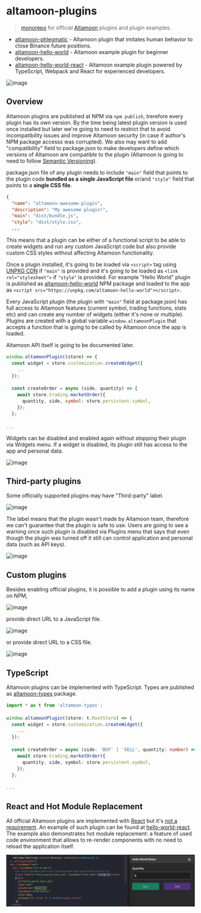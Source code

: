# altamoon-plugins

> [monorepo](https://en.wikipedia.org/wiki/Monorepo) for official [Altamoon](https://github.com/Altamoon/altamoon) plugins and plugin examples.

- [altamoon-phlegmatic](https://github.com/Altamoon/altamoon-plugins/tree/main/packages/phlegmatic) - Altamoon plugin that imitates human behavior to close Binance future positions.
- [altamoon-hello-world](https://github.com/Altamoon/altamoon-plugins/tree/main/packages/hello-world) - Altamoon example plugin for beginner developers.
- [altamoon-hello-world-react](https://github.com/Altamoon/altamoon-plugins/tree/main/packages/hello-world-react) - Altamoon example plugin powered by TypeScript, Webpack and React for experienced developers.

![image](https://user-images.githubusercontent.com/1082083/132655914-b24f0aa6-905e-4005-bd00-224ff858751f.png)

## Overview 

Altamoon plugins are published at NPM via `npm publish`, trerefore every plugin has its own version. By the time being latest plugin version is used once installed but later we're going to need to restrict that to avoid incompatibility issues and improve Altamoon security (in case if author's NPM package accesss was corrupted). We also may want to add "compatibility" field to package.json to make developers define which versions of Altamoon are compatible to the plugin (Altamoon is going to need to follow [Semantic Versioning](https://semver.org/)).

package.json file of any plugin needs to include `"main"` field that points to the plugin code **bundled as a single JavaScript file** or/and `"style"` field that points to a **single CSS file**.

```json
{
  "name": "altamoon-awesome-plugin",
  "description": "My awesome plugin!",
  "main": "dist/bundle.js",
  "style": "dist/style.css",
  ...
```

This means that a plugin can be either of a functional script to be able to create widgets and run any custom JavaScript code but also provide custom CSS styles without affecting Altamoon functionality. 

Once a plugin installed, it's going to be loaded via `<script>` tag using [UNPKG CDN](https://unpkg.com/) if `"main"` is provided and it's going to be loaded as `<link rel="stylesheet">` if `"style"` is provided. For example "Hello World" plugin is published as [altamoon-hello-world](https://www.npmjs.com/package/altamoon-hello-world) NPM package and loaded to the app as `<script src="https://unpkg.com/altamoon-hello-world"></script>.`

Every JavaScript plugin (the plugin with `"main"` field at package.json) has full access to Altamoon features (current symbol, trading functions, stats etc) and can create any number of widgets (either it's none or multiple). Plugins are created with a global variable `window.altamoonPlugin` that accepts a function that is going to be called by Altamoon once the app is loaded.

Altamoon API itself is going to be documented later.

```js
window.altamoonPlugin((store) => {
  const widget = store.customization.createWidget({
    ...
  });

  const createOrder = async (side, quantity) => {
    await store.trading.marketOrder({
      quantity, side, symbol: store.persistent.symbol,
    });
  };

...
```

Widgets can be disabled and enabled again without stopping their plugin via Widgets menu. If a widget is disabled, its plugin still has access to the app and personal data.

![image](https://user-images.githubusercontent.com/1082083/126359940-627c181c-a51f-4091-a435-fcdf85756f27.png)


## Third-party plugins

Some officially supported plugins may have "Third-party" label. 

![image](https://user-images.githubusercontent.com/1082083/126335242-c59523a5-3fc9-498f-90ea-46ef2058d3d9.png)

The label means that the plugin wasn't made by Altamoon team, therefore we can't guarantee that the plugin is safe to use. Users are going to see a warning once such plugin is disabled via Plugins menu that says that even though the plugin was turned off it still can control application and personal data (such as API keys).

![image](https://user-images.githubusercontent.com/1082083/126336113-88e7123f-ddd0-485f-8075-38f79b363ec2.png)


## Custom plugins

Besides enabling official plugins, it is possible to add a plugin using its name on NPM,

![image](https://user-images.githubusercontent.com/1082083/132657486-1e1757ee-209d-489a-8325-c1c61b5dbba7.png)

provide direct URL to a JavaScript file.

![image](https://user-images.githubusercontent.com/1082083/132657640-10457f8d-4c58-42fb-bec6-24e18c49a8d2.png)

or provide direct URL to a CSS file.

![image](https://user-images.githubusercontent.com/1082083/132657702-121dafcd-5058-4883-86f6-5035412b8f90.png)


## TypeScript

Altamoon plugins can be implemented with TypeScript. Types are published as [altamoon-types](https://www.npmjs.com/package/altamoon-types) package.

```ts
import * as t from 'altamoon-types';

window.altamoonPlugin((store: t.RootStore) => {
  const widget = store.customization.createWidget({
    ...
  });

  const createOrder = async (side: 'BUY' | 'SELL', quantity: number) => {
    await store.trading.marketOrder({
      quantity, side, symbol: store.persistent.symbol,
    });
  };

...

```

## React and Hot Module Replacement

All official Altamoon plugins are implemented with [React](https://reactjs.org/) but it's [not a requirement](https://github.com/Altamoon/altamoon-plugins/tree/main/packages/hello-world). An example of such plugin can be found at [hello-world-react](https://github.com/Altamoon/altamoon-plugins/tree/main/packages/hello-world-react). The example also demonstrates hot module replacement: a feature of used code environment that allows to re-render components with no need to reload the application itself.

![](https://raw.githubusercontent.com/Altamoon/altamoon-plugins/main/.assets/hmr.gif)


 

